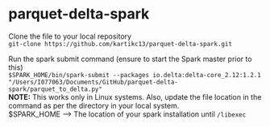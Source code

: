 # parquet-delta-spark

Clone the file to your local repository<br>
`git-clone https://github.com/kartikc13/parquet-delta-spark.git`

Run the spark submit command (ensure to start the Spark master prior to this)<br>
`$SPARK_HOME/bin/spark-submit --packages io.delta:delta-core_2.12:1.2.1 "/Users/I077063/Documents/GitHub/parquet-delta-spark/parquet_to_delta.py"`<br>
**NOTE:** This works only in Linux systems. Also, update the file location in the command as per the directory in your local system.<br>
$SPARK_HOME --> The location of your spark installation until `/libexec`
